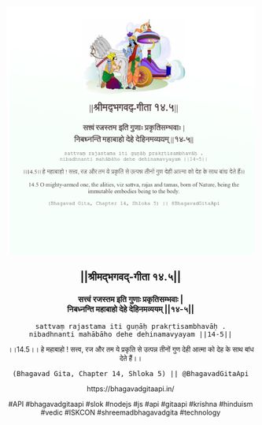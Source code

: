 <img src="../../asset/BG_14_5.png"/>
<center><h2>||श्रीमद्‍भगवद्‍-गीता १४.५||</h2>
<h3>सत्त्वं रजस्तम इति गुणाः प्रकृतिसम्भवाः |<br/>निबध्नन्ति महाबाहो देहे देहिनमव्ययम् ||१४-५||</h3>
<pre>sattvaṃ rajastama iti guṇāḥ prakṛtisambhavāḥ .<br/>nibadhnanti mahābāho dehe dehinamavyayam ||14-5||</pre>
<p>।।14.5।। हे महाबाहो ! सत्त्व, रज और तम ये प्रकृति से उत्पन्न तीनों गुण देही आत्मा को देह के साथ बांध देते हैं।।</p>
<pre>(Bhagavad Gita, Chapter 14, Shloka 5) || @BhagavadGitaApi</pre><p>https://bhagavadgitaapi.in/</p><p>#API #bhagavadgitaapi #slok #nodejs #js #api #gitaapi #krishna #hinduism #vedic #ISKCON #shreemadbhagavadgita #technology</p></center>